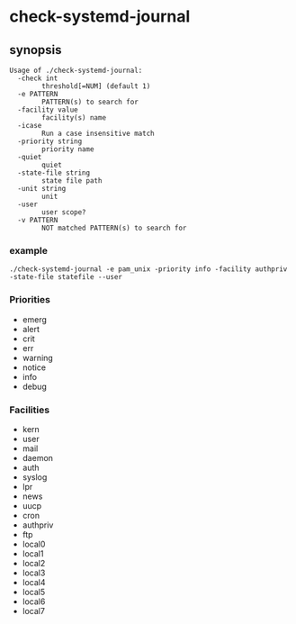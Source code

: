 # check-systemd-journal

## synopsis

```
Usage of ./check-systemd-journal:
  -check int
    	threshold[=NUM] (default 1)
  -e PATTERN
    	PATTERN(s) to search for
  -facility value
    	facility(s) name
  -icase
    	Run a case insensitive match
  -priority string
    	priority name
  -quiet
    	quiet
  -state-file string
    	state file path
  -unit string
    	unit
  -user
    	user scope?
  -v PATTERN
    	NOT matched PATTERN(s) to search for
```

### example

``` 
./check-systemd-journal -e pam_unix -priority info -facility authpriv -state-file statefile --user
```

### Priorities

- emerg
- alert
- crit
- err
- warning
- notice
- info
- debug

### Facilities

- kern
- user
- mail
- daemon
- auth
- syslog
- lpr
- news
- uucp
- cron
- authpriv
- ftp
- local0
- local1
- local2
- local3
- local4
- local5
- local6
- local7

